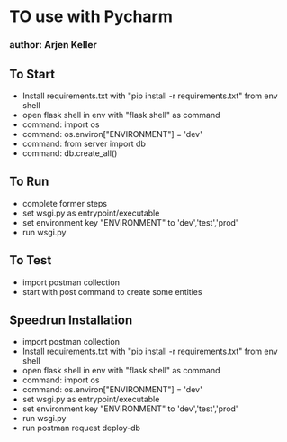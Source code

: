 # TO use with Pycharm

### author: Arjen Keller

## To Start 
- Install requirements.txt with "pip install -r requirements.txt" from env shell
- open flask shell in env with "flask shell" as command
- command: import os
- command: os.environ["ENVIRONMENT"] = 'dev'
- command: from server import db
- command: db.create_all()

## To Run
- complete former steps
- set wsgi.py as entrypoint/executable
- set environment key "ENVIRONMENT" to 'dev','test','prod' 
- run wsgi.py


## To Test
- import postman collection
- start with post command to create some entities


## Speedrun Installation
- import postman collection
- Install requirements.txt with "pip install -r requirements.txt" from env shell
- open flask shell in env with "flask shell" as command
- command: import os
- command: os.environ["ENVIRONMENT"] = 'dev'
- set wsgi.py as entrypoint/executable
- set environment key "ENVIRONMENT" to 'dev','test','prod' 
- run wsgi.py
- run postman request deploy-db
